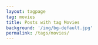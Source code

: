 ```yaml
---
layout: tagpage
tag: movies
title: Posts with tag Movies
background: '/img/bg-default.jpg'
permalink: /tags/movies/
---
```

